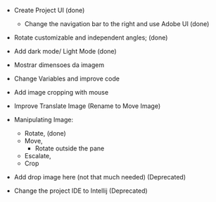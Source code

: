 

- Create Project UI (done)
  - Change the navigation bar to the right and use Adobe UI (done)
- Rotate customizable and independent angles; (done)
- Add dark mode/ Light Mode (done)


- Mostrar dimensoes da imagem
- Change Variables and improve code

- Add image cropping with mouse
- Improve Translate Image (Rename to Move Image)

- Manipulating Image:
  - Rotate, (done)
  - Move, 
    - Rotate outside the pane
  - Escalate,
  - Crop

- Add drop image here (not that much needed) (Deprecated)
- Change the project IDE to Intellij (Deprecated)